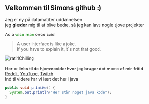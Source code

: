 ## Velkommen til Simons github :)
Jeg er ny på datamatiker uddannelsen <br/>
jeg **glæder** mig til at blive bedre, så jeg kan lave nogle sjove projekter


As a <span style="color:green">wise man</span> once said

> A user interface is like a joke.<br/>
> If you have to explain it, it´s not that good.



![ratirlChilling](https://user-images.githubusercontent.com/54975711/64421458-eada5500-d0a1-11e9-988b-2b5d86e402c5.png) <br/>
<br/>
Her er links til de hjemmesider hvor jeg bruger det meste af min fritid
[Reddit](https://www.reddit.com/), [YouTube](https://www.youtube.com/), [Twitch](https://www.twitch.tv/directory)
<br/>
Ind til videre har vi lært det her i java <br/>
```JAVA
public void printMe() {
  System.out.println("Her står noget java kode");
}
```
